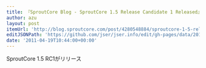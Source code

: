 ```yaml
---
title: 『SproutCore Blog - SproutCore 1.5 Release Candidate 1 Released』
author: azu
layout: post
itemUrl: 'http://blog.sproutcore.com/post/4280548884/sproutcore-1-5-release-candidate-1-released'
editJSONPath: 'https://github.com/jser/jser.info/edit/gh-pages/data/2011/04/index.json'
date: '2011-04-19T10:44:00+00:00'
---
```

SproutCore 1.5 RC1がリリース
